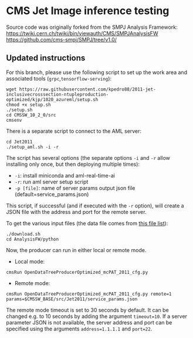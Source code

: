 # CMS Jet Image inference testing

Source code was originally forked from the SMPJ Analysis Framework: 
https://twiki.cern.ch/twiki/bin/viewauth/CMS/SMPJAnalysisFW  
https://github.com/cms-smpj/SMPJ/tree/v1.0/

## Updated instructions

For this branch, please use the following script to set up the work area and associated tools (`grpc`,`tensorflow-serving`):
```
wget https://raw.githubusercontent.com/kpedro88/2011-jet-inclusivecrosssection-ntupleproduction-optimized/kjp/1020_azureml/setup.sh
chmod +x setup.sh
./setup.sh
cd CMSSW_10_2_0/src
cmsenv
```

There is a separate script to connect to the AML server:
```
cd Jet2011
./setup_aml.sh -i -r
```
The script has several options (the separate options `-i` and `-r` allow installing only once, but then deploying multiple times):
* `-i`: install miniconda and aml-real-time-ai
* `-r`: run aml server setup script
* `-p [file]`: name of server params output json file (default=service_params.json)  

This script, if successful (and if executed with the `-r` option), will create a JSON file with the address and port for the remote server.

To get the various input files (the data file comes from [this file list](https://cmsweb.cern.ch/das/request?view=list&limit=50&instance=prod%2Fglobal&input=dataset+dataset%3D%2FBulkGravTohhTohbbhbb_narrow_M-*_13TeV-madgraph%2FRunIISpring18MiniAOD-100X_upgrade2018_realistic_v10-v*%2FMINIAODSIM)):
```
./download.sh
cd AnalysisFW/python
```

Now, the producer can run in either local or remote mode.
* Local mode:
```
cmsRun OpenDataTreeProducerOptimized_mcPAT_2011_cfg.py
```
* Remote mode:
```
cmsRun OpenDataTreeProducerOptimized_mcPAT_2011_cfg.py remote=1 params=$CMSSW_BASE/src/Jet2011/service_params.json
```

The remote mode timeout is set to 30 seconds by default. It can be changed e.g. to 10 seconds by adding the argument `timeout=10`.
If a server parameter JSON is not available, the server address and port can be specified using the arguments
`address=1.1.1.1` and `port=22`.
